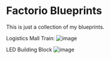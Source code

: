 # Factorio Blueprints

This is just a collection of my blueprints.

Logistics Mall Train: 
![image](https://github.com/Uaird/Factorio-Blueprints/assets/96286260/304aad3a-faf3-4bbd-960c-ef1fea6d9a2d)

LED Building Block
![image](https://github.com/Uaird/Factorio-Blueprints/assets/96286260/e6a3d089-cdee-4258-b191-33ee4288c024)
